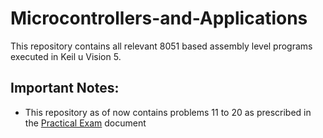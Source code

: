 # Microcontrollers-and-Applications
This repository contains all relevant 8051 based assembly level programs executed in Keil u Vision 5.

Important Notes:
----------------
* This repository as of now contains problems 11 to 20 as prescribed in the [Practical Exam](https://github.com/pronoym99/Microcontrollers-and-Applications/blob/master/Practical%20Exam/Practical%20Exam.pdf) document

